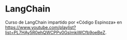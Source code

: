 # LangChain
Curso de LangChain impartido por «Código Espinoza» en https://www.youtube.com/playlist?list=PL7HAy5R0ehQWCPPv0GslmkiWCfb9oeBeZ.
